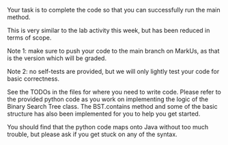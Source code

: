 Your task is to complete the code so that you can successfully run the main method.

This is very similar to the lab activity this week, but has been reduced in terms of scope.

Note 1: make sure to push your code to the main branch on MarkUs, as that is the version which will be graded.

Note 2: no self-tests are provided, but we will only lightly test your code for basic correctness.

See the TODOs in the files for where you need to write code.
Please refer to the provided python code as you work on implementing the logic of the Binary Search Tree class. The BST.contains method and some of the basic structure has also been implemented for you to help you get started.

You should find that the python code maps onto Java without too much trouble, but please ask if you get stuck on any of the syntax.
